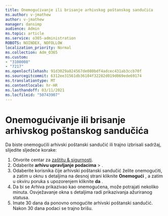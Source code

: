 ```yaml
---
title: Onemogućivanje ili brisanje arhivskog poštanskog sandučića
ms.author: v-jmathew
author: v-jmathew
manager: dansimp
audience: Admin
ms.topic: article
ms.service: o365-administration
ROBOTS: NOINDEX, NOFOLLOW
localization_priority: Normal
ms.collection: Adm_O365
ms.custom:
- "3100008"
- "7217"
ms.openlocfilehash: 91d3029a824567de080bdf4adcec431ab3ccb70f
ms.sourcegitcommit: 6312ee31561db36104f32282d019d069ede69174
ms.translationtype: MT
ms.contentlocale: hr-HR
ms.lasthandoff: 03/11/2021
ms.locfileid: "50743907"
---
```

# <a name="disable-or-delete-an-archive-mailbox"></a>Onemogućivanje ili brisanje arhivskog poštanskog sandučića

Da biste onemogućili arhivski poštanski sandučić ili trajno izbrisali sadržaj, slijedite sljedeće korake:

1. Otvorite centar za [zaštitu & sigurnosti]( https://go.microsoft.com/fwlink/p/?linkid=2077143).
2. Odaberite **arhivu upravljanje podacima**  >  .
3. Odaberite korisnika čije arhivski poštanski sandučić želite onemogućiti, a zatim u oknu s detaljima na desnoj strani kliknite **Onemogući** , a zatim u okviru poruka s upozorenjem kliknite **da** .
4. Da bi se Arhiva prikazivao kao onemogućena, može potrajati nekoliko minuta. Osvježavanje okna s detaljima radi prikazivanja ažuriranog statusa.
5. Imate 30 dana da ponovno omogućite arhivski poštanski sandučić. Nakon 30 dana podaci se trajno brišu.
